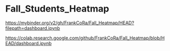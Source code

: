 # Fall_Students_Heatmap

https://mybinder.org/v2/gh/FrankCoRa/Fall_Heatmap/HEAD?filepath=dashboard.ipynb

https://colab.research.google.com/github/FrankCoRa/Fall_Heatmap/blob/HEAD/dashboard.ipynb
